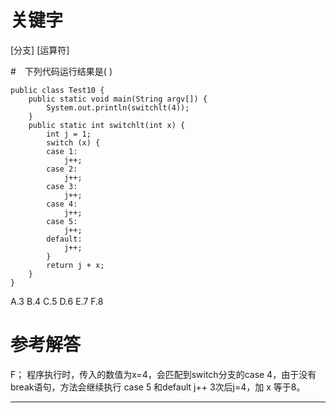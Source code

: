 # 关键字

[分支] [运算符]

#　下列代码运行结果是( )
```
public class Test10 {
	public static void main(String argv[]) {
		System.out.println(switchlt(4));
	}
	public static int switchlt(int x) {
		int j = 1;
		switch (x) {
		case 1:
			j++;
		case 2:
			j++;
		case 3:
			j++;
		case 4:
			j++;
		case 5:
			j++;
		default:
			j++;
		}
		return j + x;
	}
}
```
A.3 	B.4 	C.5 	D.6 	E.7 	F.8

# 参考解答
F；
程序执行时，传入的数值为x=4，会匹配到switch分支的case 4，由于没有break语句，方法会继续执行 case 5 和default j++ 3次后j=4，加 x 等于8。

---